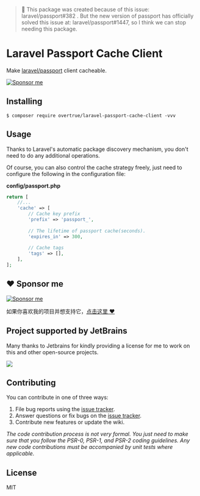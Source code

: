 
> 🚨 This package was created because of this issue: laravel/passport#382 . But the new version of passport has officially solved this issue at: laravel/passport#1447, so I think we can stop needing this package.


# Laravel Passport Cache Client

Make [laravel/passport](https://github.com/laravel/passport) client cacheable.

[![Sponsor me](https://github.com/overtrue/overtrue/blob/master/sponsor-me-button-s.svg?raw=true)](https://github.com/sponsors/overtrue)


## Installing

```shell
$ composer require overtrue/laravel-passport-cache-client -vvv
```

## Usage

Thanks to Laravel's automatic package discovery mechanism, you don't need to do any additional operations.

Of course, you can also control the cache strategy freely, just need to configure the following in the configuration file:

**config/passport.php**
```php
return [
    //...
    'cache' => [
        // Cache key prefix
        'prefix' => 'passport_',
        
        // The lifetime of passport cache(seconds).
        'expires_in' => 300,
        
        // Cache tags
        'tags' => [],
    ],
];
```


## :heart: Sponsor me 

[![Sponsor me](https://github.com/overtrue/overtrue/blob/master/sponsor-me.svg?raw=true)](https://github.com/sponsors/overtrue)

如果你喜欢我的项目并想支持它，[点击这里 :heart:](https://github.com/sponsors/overtrue)


## Project supported by JetBrains

Many thanks to Jetbrains for kindly providing a license for me to work on this and other open-source projects.

[![](https://resources.jetbrains.com/storage/products/company/brand/logos/jb_beam.svg)](https://www.jetbrains.com/?from=https://github.com/overtrue)

## Contributing

You can contribute in one of three ways:

1. File bug reports using the [issue tracker](https://github.com/overtrue/laravel-passport-cache-client/issues).
2. Answer questions or fix bugs on the [issue tracker](https://github.com/overtrue/laravel-passport-cache-client/issues).
3. Contribute new features or update the wiki.

_The code contribution process is not very formal. You just need to make sure that you follow the PSR-0, PSR-1, and PSR-2 coding guidelines. Any new code contributions must be accompanied by unit tests where applicable._

## License

MIT
